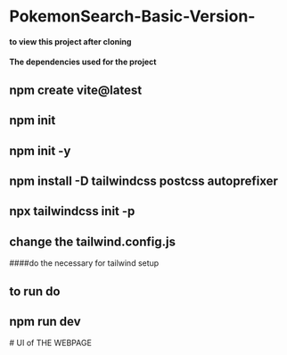 # PokemonSearch-Basic-Version-
#### to view this project after cloning
#### The dependencies used for the project
## npm create vite@latest
## npm init
## npm init -y
## npm install -D tailwindcss postcss autoprefixer
## npx tailwindcss init -p
## change the tailwind.config.js
####do the necessary for tailwind setup
## to run do
## npm run dev

<div styles="text-align:center">
  # UI of THE WEBPAGE
  <img src=""./image1.png>
</div>

